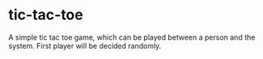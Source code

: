 # tic-tac-toe
A simple tic tac toe game, which can be played between a person and the system.
First player will be decided randomly.
